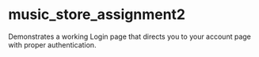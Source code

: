# music_store_assignment2

Demonstrates a working Login page that directs you to your account page with proper authentication.


